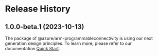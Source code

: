 # Release History
    
## 1.0.0-beta.1 (2023-10-13)

The package of @azure/arm-programmableconnectivity is using our next generation design principles. To learn more, please refer to our documentation [Quick Start](https://aka.ms/js-track2-quickstart).
